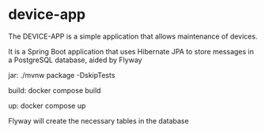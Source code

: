 # device-app


The DEVICE-APP is a simple application that allows maintenance of devices.

It is a Spring Boot application that uses Hibernate JPA to store messages in a PostgreSQL database, aided by Flyway

jar:
    ./mvnw package -DskipTests

build:
    docker compose build

up:
    docker compose up

Flyway will create the necessary tables in the database